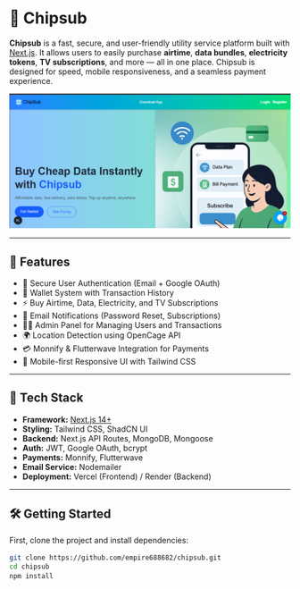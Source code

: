 # 🧾 Chipsub

**Chipsub** is a fast, secure, and user-friendly utility service platform built with [Next.js](https://nextjs.org). It allows users to easily purchase **airtime**, **data bundles**, **electricity tokens**, **TV subscriptions**, and more — all in one place. Chipsub is designed for speed, mobile responsiveness, and a seamless payment experience.

![Chipsub Screenshot](public/Screenshot-chip.png)

---

## 🚀 Features

- 🔐 Secure User Authentication (Email + Google OAuth)
- 💸 Wallet System with Transaction History
- ⚡ Buy Airtime, Data, Electricity, and TV Subscriptions
- 📨 Email Notifications (Password Reset, Subscriptions)
- 👨‍💼 Admin Panel for Managing Users and Transactions
- 🌍 Location Detection using OpenCage API
- 💳 Monnify & Flutterwave Integration for Payments
- 📱 Mobile-first Responsive UI with Tailwind CSS

---

## 🧰 Tech Stack

- **Framework:** [Next.js 14+](https://nextjs.org)
- **Styling:** Tailwind CSS, ShadCN UI
- **Backend:** Next.js API Routes, MongoDB, Mongoose
- **Auth:** JWT, Google OAuth, bcrypt
- **Payments:** Monnify, Flutterwave
- **Email Service:** Nodemailer
- **Deployment:** Vercel (Frontend) / Render (Backend)

---

## 🛠️ Getting Started

First, clone the project and install dependencies:

```bash
git clone https://github.com/empire688682/chipsub.git
cd chipsub
npm install
